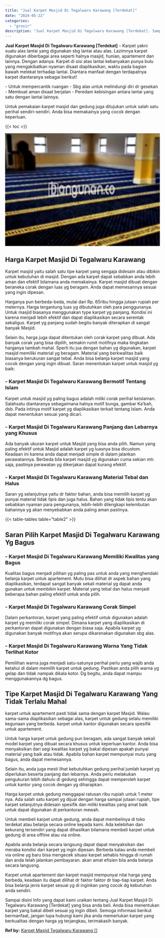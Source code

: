 ```yaml
---
title: "Jual Karpet Masjid Di Tegalwaru Karawang [Terdekat]"
date: "2024-05-22"
categories: 
  - "grosir"
description: "Jual Karpet Masjid Di Tegalwaru Karawang [Terdekat]. Sampai disini Info yang dapat kami uraikan tentang Jual Karpet Masjid Di Tegalwaru Karawang [Terdekat]..."
---
```


**Jual Karpet Masjid Di Tegalwaru Karawang \[Terdekat\]** – Karpet yakni suatu alas lantai yang digunakan sbg lantai atau alas. Lazimnya karpet digunakan diberbagai area seperti halnya masjid, hunian, apartement dan lainnya. Dengan adanya. Karpet di sisi atas lantai kebanyakan punya bulu yang mengakibatkan nyaman disaat diaplikasikan, waktu pada bagian bawah melekat terhadap lantai. Diantara manfaat dengan terdapatnya karpet diantaranya sebagai berikut!

\- Untuk mempercantik ruangan - Sbg alas untuk melindungi diri dr gesekan - Membuat aman disaat berjalan - Peredam kebisingan antara lantai yang satu dengan lantai lainnya.

Untuk pemakaian karpet masjid dan gedung juga ditujukan untuk salah satu perihal sendiri-sendiri. Anda bisa memakainya yang cocok dengan keperluan.

{{< toc >}}

![Jual Karpet Masjid Di Tegalwaru Karawang [Terdekat]](/images/grosir-karpet-murah-33.png)

## Harga Karpet Masjid Di Tegalwaru Karawang

Karpet masjid yaitu salah satu tipe karpet yang sengaja didesain atau dibikin untuk kebutuhan di masjid. Dengan ada karpet dapat sebabkan anda lebih aman dan efektif bilamana anda memakainya. Karpet masjid dibuat dengan beraneka corak dengan luas yg beragam. Anda dapat memesannya sesuai yang ingin dipesan.

Harganya pun berbeda-beda, mulai dari Rp. 65ribu hingga jutaan rupiah per meternya. Harga tergantung luas yg dibutuhkan oleh para penggunanya. Untuk masjid biasanya menggunakan type karpet yg panjang. Kondisi ini karena menjadi lebih efektif dan dapat diaplikasikan secara serentak sekaligus. Karpet yg panjang sudah begitu banyak diterapkan di sangat banyak Masjid.

Selain itu, harga juga dapat ditentukan oleh corak karpet yang dibuat. Ada banyak corak yang bisa dipilih, semakin rumit motifnya maka tingkatan harganya tambah mahal. Sperti itu jua dengan bahan yg digunakan, karpet masjid memiliki material yg beragam. Material yang berkwalitas baik biasanya berukuran sangat tebal. Anda bisa belanja karpet masjid yang cocok dengan yang ingin dibuat. Saran menentukan karpet untuk masjid yg baik:

### \- Karpet Masjid Di Tegalwaru Karawang Bermotif Tentang Islam

Karpet untuk masjid yg paling bagus adalah miliki corak perihal keislaman. Salahsatu diantaranya sebagaimana halnya motif bunga, gambar Ka’bah, dsb. Pada intinya motif karpet yg diaplikasikan terkait tentang Islam. Anda dapat menentukan sesuai yang dicari.

### \- Karpet Masjid Di Tegalwaru Karawang Panjang dan Lebarnya yang Khusus

Ada banyak ukuran karpet untuk Masjid yang bisa anda pilih. Namun yang paling efektif untuk Masjid adalah karpet yg luasnya bisa dicustom. Keadaan ini karena anda dapat menjadi simple di dalam jalankan perawatannya. Berbeda bila karpet masjid yg digunakan cuma sekian mtr. saja, pastinya perawatan yg dikerjakan dapat kurang efektif.

### \- Karpet Masjid Di Tegalwaru Karawang Material Tebal dan Halus

Saran yg selanjutnya yaitu dr faktor bahan, anda bisa memilih karpet yg punyai material tidak tipis dan juga halus. Bahan yang tidak tipis tentu akan sebabkan nyaman para pengunanya, lebih-lebih dilengkapi kelembutan bahannya yg akan menyebabkan anda paling aman pastinya.

{{< table-tables table="table2" >}}

## Saran Pilih Karpet Masjid Di Tegalwaru Karawang Yg Bagus

### \- Karpet Masjid Di Tegalwaru Karawang Memiliki Kwalitas yang Bagus

Kualitas bagus menjadi pilihan yg paling pas untuk anda yang menghendaki belanja karpet untuk apartement. Mutu bisa dilihat dr aspek bahan yang diaplikasikan, terdapat sangat banyak sekali material yg dapat anda gunakan untuk membikin karpet. Material yang tebal dan halus menjadi beberapa bahan paling efektif untuk anda pilih.

### \- Karpet Masjid Di Tegalwaru Karawang Corak Simpel

Dalam perkantoran, karpet yang paling efektif untuk digunakan adalah karpet yg memiliki corak simpel. Dimana karpet yang diaplikasikan di perkantoran dapat digunakan dengan biasa saja. Apabila karpet yg digunakan banyak motifnya akan serupa dikarenakan digunakan sbg alas.

### \- Karpet Masjid Di Tegalwaru Karawang Warna Yang Tidak Terlihat Kotor

Pemilihan warna juga menjadi satu-satunya perihal perlu yang wajib anda ketahui di dalam memilih karpet untuk gedung. Pastikan anda pilih warna yg gelap dan tidak nampak dikala kotor. Dg begitu, anda dapat mampu menggunakannya dg bagus.

## Tipe Karpet Masjid Di Tegalwaru Karawang Yang Tidak Terlalu Mahal

karpet untuk apartement pasti tidak sama dengan karpet Masjid. Walau sama-sama diaplikasikan sebagai alas, karpet untuk gedung selalu memiliki kegunaan yang berbeda. karpet untuk kantor digunakan secara spesifik untuk apartement.

Untuk harga karpet untuk gedung pun beragam, ada sangat banyak sekali model karpet yang dibuat secara khusus untuk keperluan kantor. Anda bisa menyaksikan dari segi kwalitas karpet yg bakal dipesan apakah punyai material yang baik atau tidak. Apabila bahan karpet mempunyai mutu yang bagus, anda dapat memesannya.

Selain itu, anda juga mesti lihat kebutuhkan gedung perihal jumlah karpet yg diperlukan beserta panjang dan lebarnya. Anda perlu melakukan pengukuran lebih dahulu di gedung sehingga dapat memperoleh karpet untuk kantor yang cocok dengan yg diharapkan.

Harga karpet untuk gedung menggapai ratusan ribu rupiah untuk 1 meter nya. Ada salah satu karpet yg dijual dengan harga sampai jutaan rupiah, tipe karpet selanjutnya didesain spesifik dan miliki kwalitas yang amat baik untuk dapat digunakan di perkantoran mewah.

Untuk membeli karpet untuk gedung, anda dapat membelinya di toko terdekat atau belanja secara online kepada kami. Ada kelebihan dan kekurang tersendiri yang dapat dihasilkan bilamana membeli karpet untuk gedung di area offline atau via online.

Apabila anda belanja secara langsung dapat dapat menyaksikan dan meraba kondisi dari karpet yg ingin dipesan. Berbeda kalau anda membeli via online yg baru bisa mengecek situasi karpet sehabis hingga di rumah dan anda telah jalankan pembayaran. akan amat efisien bila anda belanja secara langusng.

Karpet untuk apartement dan karpet masjid mempunyai nilai harga yang berbeda, keadaan itu dapat dilihat dr faktor faktor dr tiap-tiap karpet. Anda bisa belanja jenis karpet sesuai yg di inginkan yang cocok dg kebutuhan anda sendiri.

Sampai disini Info yang dapat kami uraikan tentang Jual Karpet Masjid Di Tegalwaru Karawang \[Terdekat\] yang bisa anda beli. Anda bisa menentukan karpet yang bakal dibeli sesuai yg ingin dibeli. Semoga informasi berikut bermanfaat, jangan lupa hubungi kami jika anda memerlukan karpet yang berkualitas dengan harga yg terjangkau, terimakasih banyak.

**Ref by:**  [Karpet Masjid Tegalwaru Karawang []](https://id.wikipedia.org/wiki/Karpet)
